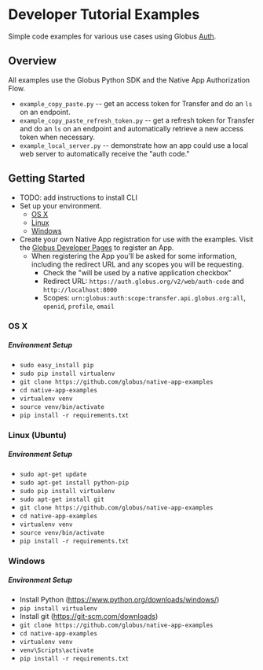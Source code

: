 # Developer Tutorial Examples
Simple code examples for various use cases using Globus [Auth](https://docs.globus.org/api/auth/).

## Overview
All examples use the Globus Python SDK and the Native App Authorization Flow.
* `example_copy_paste.py` -- get an access token for Transfer and do an `ls` on an endpoint.
* `example_copy_paste_refresh_token.py` -- get a refresh token for Transfer and do an `ls` on an endpoint and automatically retrieve a new access token when necessary.
* `example_local_server.py` -- demonstrate how an app could use a local web server to automatically receive the "auth code."

## Getting Started
* TODO: add instructions to install CLI
* Set up your environment.
    * [OS X](#os-x)
    * [Linux](#linux-ubuntu)
    * [Windows](#windows)
* Create your own Native App registration for use with the examples. Visit the [Globus Developer Pages](https://developers.globus.org) to register an App.
    * When registering the App you'll be asked for some information, including the redirect URL and any scopes you will be requesting.
        * Check the "will be used by a native application checkbox"
        * Redirect URL: `https://auth.globus.org/v2/web/auth-code` and `http://localhost:8000`
        * Scopes: `urn:globus:auth:scope:transfer.api.globus.org:all`, `openid`, `profile`, `email`

### OS X

##### Environment Setup

* `sudo easy_install pip`
* `sudo pip install virtualenv`
* `git clone https://github.com/globus/native-app-examples`
* `cd native-app-examples`
* `virtualenv venv`
* `source venv/bin/activate`
* `pip install -r requirements.txt`

### Linux (Ubuntu)

##### Environment Setup

* `sudo apt-get update`
* `sudo apt-get install python-pip`
* `sudo pip install virtualenv`
* `sudo apt-get install git`
* `git clone https://github.com/globus/native-app-examples`
* `cd native-app-examples`
* `virtualenv venv`
* `source venv/bin/activate`
* `pip install -r requirements.txt`

### Windows

##### Environment Setup

* Install Python (<https://www.python.org/downloads/windows/>)
* `pip install virtualenv`
* Install git (<https://git-scm.com/downloads>)
* `git clone https://github.com/globus/native-app-examples`
* `cd native-app-examples`
* `virtualenv venv`
* `venv\Scripts\activate`
* `pip install -r requirements.txt`
